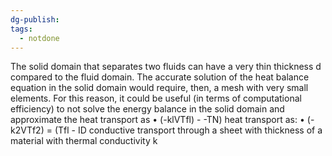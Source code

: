 ```yaml
---
dg-publish: 
tags:
  - notdone
---
```

The solid domain that separates two fluids can have a very thin thickness d compared to the fluid domain. The accurate solution of the heat balance equation in the solid domain would require, then, a mesh with very small elements. For this reason, it could be useful (in terms of computational efficiency) to not solve the energy balance in the solid domain and approximate the heat transport as
• (-klVTfl) - -TN) 
heat transport as: 
• (-k2VTf2) = 
(Tfl - 
ID conductive transport through a sheet with 
thickness of a material with thermal conductivity k 